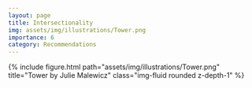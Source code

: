 ```yaml
---
layout: page
title: Intersectionality
img: assets/img/illustrations/Tower.png
importance: 6
category: Recommendations
---
```


<div class="row">
    <div class="col-sm mt-3 mt-md-0">
        {% include figure.html path="assets/img/illustrations/Tower.png" title="Tower by Julie Malewicz" class="img-fluid rounded z-depth-1" %}
    </div>
</div>
<!-- <div class="caption">
    This image can also have a caption. It's like magic.
</div> -->
